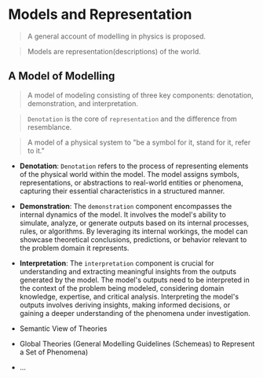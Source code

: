 # Models and Representation

> A general account of modelling in physics is proposed.

> Models are representation(descriptions) of the world.

## A Model of Modelling

> A model of modeling consisting of three key components: denotation, demonstration, and interpretation.

> `Denotation` is the core of `representation` and the difference from resemblance.

> A model of a physical system to "be a symbol for it, stand for it, refer to it."

- **Denotation**: `Denotation` refers to the process of representing elements of the physical world within the model. The model assigns symbols, representations, or abstractions to real-world entities or phenomena, capturing their essential characteristics in a structured manner.

- **Demonstration**: The `demonstration` component encompasses the internal dynamics of the model. It involves the model's ability to simulate, analyze, or generate outputs based on its internal processes, rules, or algorithms. By leveraging its internal workings, the model can showcase theoretical conclusions, predictions, or behavior relevant to the problem domain it represents.

- **Interpretation**: The `interpretation` component is crucial for understanding and extracting meaningful insights from the outputs generated by the model. The model's outputs need to be interpreted in the context of the problem being modeled, considering domain knowledge, expertise, and critical analysis. Interpreting the model's outputs involves deriving insights, making informed decisions, or gaining a deeper understanding of the phenomena under investigation.

- Semantic View of Theories
- Global Theories (General Modelling Guidelines (Schemeas) to Represent a Set of Phenomena)
- ...